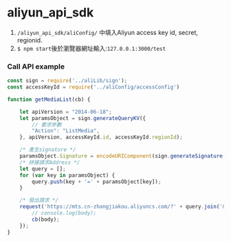 # aliyun_api_sdk

1. `/aliyun_api_sdk/aliConfig/` 中填入Aliyun access key id, secret, regionid.
2. `$ npm start`後於瀏覽器網址輸入:`127.0.0.1:3000/test`

### Call API example
```javascript
const sign = require('../aliLib/sign');
const accessKeyId = require('../aliConfig/accessConfig')

function getMediaList(cb) {

    let apiVersion = "2014-06-18";
    let paramsObject = sign.generateQueryKV({
        // 要求參數
        "Action": "ListMedia",
    }, apiVersion, accessKeyId.id, accessKeyId.regionId);

    /* 產生signature */
    paramsObject.Signature = encodeURIComponent(sign.generateSignature(paramsObject, accessKeyId.secret + '&'));
    /* 拼接請求Address */
    let query = [];
    for (var key in paramsObject) {
        query.push(key + '=' + paramsObject[key]);
    }

    /* 發出請求 */
    request('https://mts.cn-zhangjiakou.aliyuncs.com/?' + query.join('&'), function (err, response, body) {
        // console.log(body);
        cb(body);
    });
}
```
